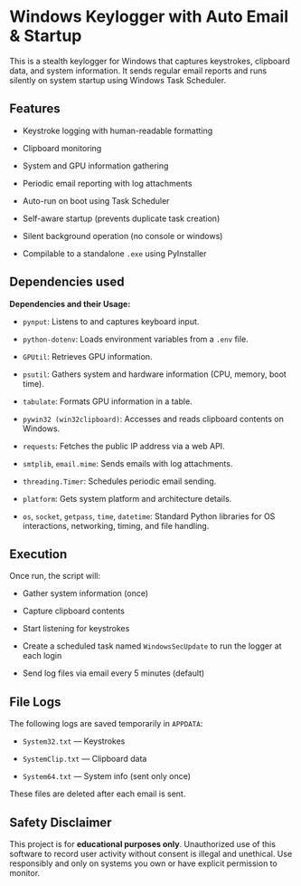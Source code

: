 # Windows Keylogger with Auto Email & Startup

This is a stealth keylogger for Windows that captures keystrokes, clipboard data, and system information. It sends regular email reports and runs silently on system startup using Windows Task Scheduler.

## Features

- Keystroke logging with human-readable formatting

- Clipboard monitoring

- System and GPU information gathering

- Periodic email reporting with log attachments

- Auto-run on boot using Task Scheduler

- Self-aware startup (prevents duplicate task creation)

- Silent background operation (no console or windows)

- Compilable to a standalone `.exe` using PyInstaller

## Dependencies used

**Dependencies and their Usage:**

- `pynput`: Listens to and captures keyboard input.

- `python-dotenv`: Loads environment variables from a `.env` file.

- `GPUtil`: Retrieves GPU information.

- `psutil`: Gathers system and hardware information (CPU, memory, boot time).

- `tabulate`: Formats GPU information in a table.

- `pywin32 (win32clipboard)`: Accesses and reads clipboard contents on Windows.

- `requests`: Fetches the public IP address via a web API.

- `smtplib`, `email.mime`: Sends emails with log attachments.

- `threading.Timer`: Schedules periodic email sending.

- `platform`: Gets system platform and architecture details.

- `os`, `socket`, `getpass`, `time`, `datetime`: Standard Python libraries for OS interactions, networking, timing, and file handling.

## Execution

Once run, the script will:

- Gather system information (once)

- Capture clipboard contents

- Start listening for keystrokes

- Create a scheduled task named `WindowsSecUpdate` to run the logger at each login

- Send log files via email every 5 minutes (default)

## File Logs

The following logs are saved temporarily in `APPDATA`:

- `System32.txt` — Keystrokes

- `SystemClip.txt` — Clipboard data

- `System64.txt` — System info (sent only once)

These files are deleted after each email is sent.

## Safety Disclaimer

This project is for **educational purposes only**. Unauthorized use of this software to record user activity without consent is illegal and unethical. Use responsibly and only on systems you own or have explicit permission to monitor.
